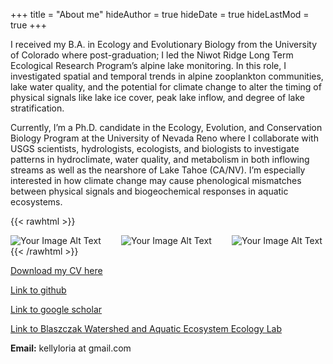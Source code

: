+++
title = "About me"
hideAuthor = true
hideDate = true
hideLastMod = true
+++

I received my B.A. in Ecology and Evolutionary Biology from the University of Colorado where post-graduation; I led the Niwot Ridge Long Term Ecological Research Program’s alpine lake monitoring. In this role, I investigated spatial and temporal trends in alpine zooplankton communities, lake water quality, and the potential for climate change to alter the timing of physical signals like lake ice cover, peak lake inflow, and degree of lake stratification.

Currently, I’m a Ph.D. candidate in the Ecology, Evolution, and Conservation Biology Program at the University of Nevada Reno where I collaborate with USGS scientists, hydrologists, ecologists, and biologists to investigate patterns in hydroclimate, water quality, and metabolism in both inflowing streams as well as the nearshore of Lake Tahoe (CA/NV). I’m especially interested in how climate change may cause phenological mismatches between physical signals and biogeochemical responses in aquatic ecosystems. 


{{< rawhtml >}}
  <p class="speshal-fancy-custom">
  </p>
  <div style="display: flex; justify-content: space-between;">
    <img src="/Kelly_datd_dl.png" alt="Your Image Alt Text" style="max-width: 29%; height: auto; margin-right: 1%;">
     <img src="/BW_runoff.JPG" alt="Your Image Alt Text" style="max-width: 29%; height: auto; margin-right: 1%;">
    <img src="/Sensor3m.JPG" alt="Your Image Alt Text" style="max-width: 40%; height: auto; margin-right: 1%;">
  </div>
{{< /rawhtml >}}

[Download my CV here](/CV_Loria_Kelly.pdf)

[Link to github](https://github.com/kellyloria)

[Link to google scholar](https://scholar.google.com/citations?user=t-whYUMAAAAJ&hl=en&oi=ao)

[Link to Blaszczak Watershed and Aquatic Ecosystem Ecology Lab](https://blaszczaklab.weebly.com)

**Email:** kellyloria at gmail.com
